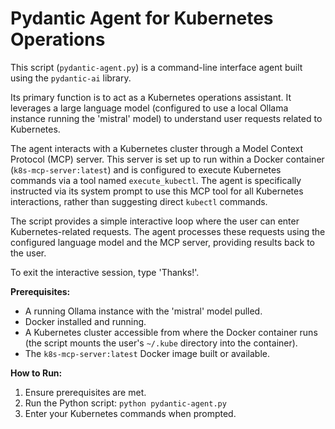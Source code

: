 # Pydantic Agent for Kubernetes Operations

This script (`pydantic-agent.py`) is a command-line interface agent built using the `pydantic-ai` library.

Its primary function is to act as a Kubernetes operations assistant. It leverages a large language model (configured to use a local Ollama instance running the 'mistral' model) to understand user requests related to Kubernetes.

The agent interacts with a Kubernetes cluster through a Model Context Protocol (MCP) server. This server is set up to run within a Docker container (`k8s-mcp-server:latest`) and is configured to execute Kubernetes commands via a tool named `execute_kubectl`. The agent is specifically instructed via its system prompt to use this MCP tool for all Kubernetes interactions, rather than suggesting direct `kubectl` commands.

The script provides a simple interactive loop where the user can enter Kubernetes-related requests. The agent processes these requests using the configured language model and the MCP server, providing results back to the user.

To exit the interactive session, type 'Thanks!'.

**Prerequisites:**

*   A running Ollama instance with the 'mistral' model pulled.
*   Docker installed and running.
*   A Kubernetes cluster accessible from where the Docker container runs (the script mounts the user's `~/.kube` directory into the container).
*   The `k8s-mcp-server:latest` Docker image built or available.

**How to Run:**

1.  Ensure prerequisites are met.
2.  Run the Python script: `python pydantic-agent.py`
3.  Enter your Kubernetes commands when prompted.